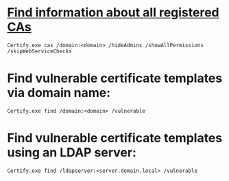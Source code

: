 # [Find information about all registered CAs](https://github.com/GhostPack/Certify#usage)
```batchfile
Certify.exe cas /domain:<domain> /hideAdmins /showAllPermissions /skipWebServiceChecks
```
# Find vulnerable certificate templates via domain name:
```batchfile
Certify.exe find /domain:<domain> /vulnerable
```

# Find vulnerable certificate templates using an LDAP server:
```batchfile
Certify.exe find /ldapserver:<server.domain.local> /vulnerable
```

